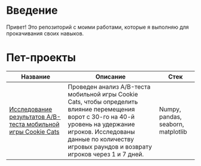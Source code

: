 # Введение
Привет! Это репозиторий с моими работами, которые я выполняю для прокачивания своих навыков.
# Пет-проекты
| Название                                                                                                               | Описание                                                                                                                                                       | Стек                                |
|------------------------------------------------------------------------------------------------------------------------|----------------------------------------------------------------------------------------------------------------------------------------------------------------|-------------------------------------|
| [Исследование результатов A/B-теста мобильной игры Cookie Cats]([https://github.com/muilpop/pet_projects/blob/main/cookie_cats_ab_testing/mobile_game_cookie_cats_ab_testing.ipynb]) | Проведен анализ A/B-теста мобильной игры Cookie Cats, чтобы определить влияние перемещения ворот с 30-го на 40-й уровень на удержание игроков. Исследованы данные по количеству игровых раундов и возврату игроков через 1 и 7 дней. | Numpy, pandas, seaborn, matplotlib |
